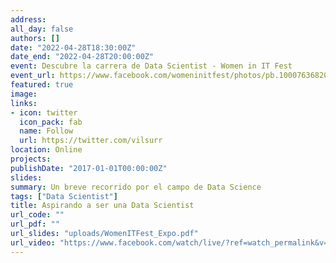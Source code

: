 ```yaml
---
address:
all_day: false
authors: []
date: "2022-04-28T18:30:00Z"
date_end: "2022-04-28T20:00:00Z"
event: Descubre la carrera de Data Scientist - Women in IT Fest
event_url: https://www.facebook.com/womeninitfest/photos/pb.100076368204929.-2207520000./142544841633858/?type=3
featured: true
image:
links:
- icon: twitter
  icon_pack: fab
  name: Follow
  url: https://twitter.com/vilsurr
location: Online
projects:
publishDate: "2017-01-01T00:00:00Z"
slides: 
summary: Un breve recorrido por el campo de Data Science
tags: ["Data Scientist"]
title: Aspirando a ser una Data Scientist
url_code: ""
url_pdf: ""
url_slides: "uploads/WomenITFest_Expo.pdf"
url_video: "https://www.facebook.com/watch/live/?ref=watch_permalink&v=848178826099882"
---
```



